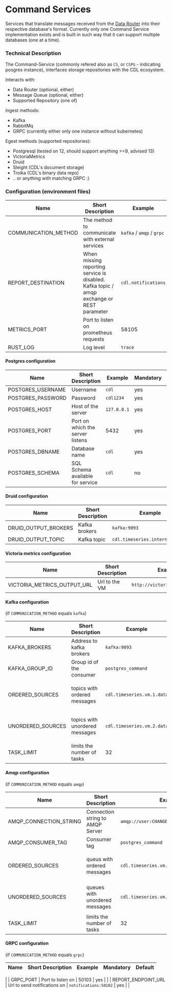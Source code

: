 # Command Services
Services that translate messages received from the [Data Router][data-router] into their respective database's format. Currently only one Command Service implementation exists
and is built in such way that it can support multiple databases (one at a time).

### Technical Description

The Command-Service (commonly refered also as `CS`, or `CSPG` - indicating posgres instance), interfaces storage repositories with the CDL ecosystem.

Interacts with:
- Data Router (optional, either)
- Message Queue (optional, either)
- Supported Repository (one of)

Ingest methods:
- Kafka
- RabbitMq
- GRPC (currently either only one instance without kubernetes)

Egest methods (supported repositories):
- Postgresql (tested on 12, should support anything >=9, advised 13)
- VictoriaMetrics
- Druid
- Sleight (CDL's document storage)
- Troika (CDL's binary data repo)
- .. or anything with matching GRPC :)

### Configuration (environment files)

| Name | Short Description | Example | Mandatory | Default |
|---|---|---|---|---|
| COMMUNICATION_METHOD | The method to communicate with external services | `kafka` / `amqp` / `grpc` | yes | |
| REPORT_DESTINATION | When missing reporting service is disabled. Kafka topic / amqp exchange or REST parameter | `cdl.notifications` | no | |
| METRICS_PORT | Port to listen on prometheus requests | 58105 | no | 58105 |
| RUST_LOG | Log level | `trace` | no | |

#### Postgres configuration

| Name | Short Description | Example | Mandatory | Default |
|---|---|---|---|---|
| POSTGRES_USERNAME | Username | `cdl` | yes | |
| POSTGRES_PASSWORD | Password | `cdl1234` | yes | |
| POSTGRES_HOST | Host of the server | `127.0.0.1` | yes | |
| POSTGRES_PORT | Port on which the server listens | 5432 | yes | |
| POSTGRES_DBNAME | Database name | `cdl` | yes | |
| POSTGRES_SCHEMA | SQL Schema available for service | `cdl` | no | `public` |

#### Druid configuration

| Name | Short Description | Example | Mandatory | Default |
|---|---|---|---|---|
| DRUID_OUTPUT_BROKERS | Kafka brokers | `kafka:9093` | yes | |
| DRUID_OUTPUT_TOPIC | Kafka topic | `cdl.timeseries.internal.druid` | yes | |

#### Victoria metrics configuration
| Name | Short Description | Example | Mandatory | Default |
|---|---|---|---|---|
| VICTORIA_METRICS_OUTPUT_URL | Url to the VM | `http://victoria_metrics:8428` | yes | |

#### Kafka configuration 
(if `COMMUNICATION_METHOD` equals `kafka`)

| Name | Short Description | Example | Mandatory | Default |
|---|---|---|---|---|
| KAFKA_BROKERS | Address to kafka brokers | `kafka:9093` | yes | |
| KAFKA_GROUP_ID | Group id of the consumer | `postgres_command` | yes | |
| ORDERED_SOURCES | topics with ordered messages | `cdl.timeseries.vm.1.data` | no, but one of `ORDERED_SOURCES` and `UNORDERED_SOURCES` has to be present | |
| UNORDERED_SOURCES | topics with unordered messages | `cdl.timeseries.vm.2.data` | no, but one of `ORDERED_SOURCES` and `UNORDERED_SOURCES` has to be present | |
| TASK_LIMIT | limits the number of tasks | 32 | yes | 32 |

#### Amqp configuration 
(if `COMMUNICATION_METHOD` equals `amqp`)

| Name | Short Description | Example | Mandatory | Default |
|---|---|---|---|---|
| AMQP_CONNECTION_STRING | Connection string to AMQP Server | `amqp://user:CHANGEME@rabbitmq:5672/%2f` | yes | |
| AMQP_CONSUMER_TAG | Consumer tag | `postgres_command` | yes | |
| ORDERED_SOURCES | queus with ordered messages | `cdl.timeseries.vm.1.data` | no, but one of `ORDERED_SOURCES` and `UNORDERED_SOURCES` has to be present | |
| UNORDERED_SOURCES | queues with unordered messages | `cdl.timeseries.vm.2.data` | no, but one of `ORDERED_SOURCES` and `UNORDERED_SOURCES` has to be present | |
| TASK_LIMIT | limits the number of tasks | 32 | yes | 32 |

#### GRPC configuration 
(if `COMMUNICATION_METHOD` equals `grpc`)

| Name | Short Description | Example | Mandatory | Default |
|---|---|---|---|---|
|
| GRPC_PORT | Port to listen on | 50103 | yes | |
| REPORT_ENDPOINT_URL | Url to send notifications on | `notifications:50102` | yes | |

[data-router]: data_router.md
